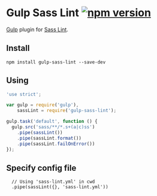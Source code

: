 # Gulp Sass Lint [![npm version](https://badge.fury.io/js/gulp-sass-lint.svg)](http://badge.fury.io/js/gulp-sass-lint)

[Gulp](http://gulpjs.com/) plugin for [Sass Lint](https://github.com/sasstools/sass-lint).

## Install

```
npm install gulp-sass-lint --save-dev
```

## Using

```javascript
'use strict';

var gulp = require('gulp'),
    sassLint = require('gulp-sass-lint');

gulp.task('default', function () {
  gulp.src('sass/**/*.s+(a|c)ss')
    .pipe(sassLint())
    .pipe(sassLint.format())
    .pipe(sassLint.failOnError())
});
```
## Specify config file

```
  // Using 'sass-lint.yml' in cwd
  .pipe(sassLint({}, 'sass-lint.yml'))
```
